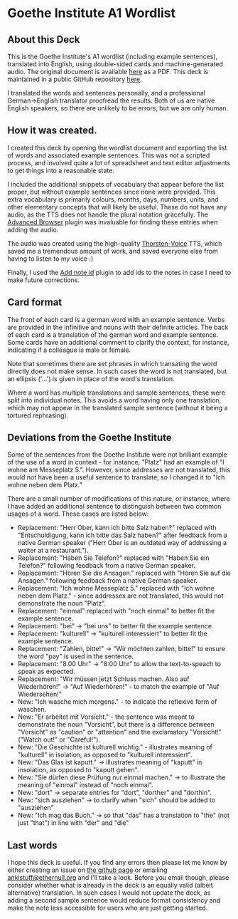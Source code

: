 # Goethe Institute A1 Wordlist

## About this Deck

This is the Goethe Institute's A1 wordlist (including example sentences), translated into English, using double-sided cards and machine-generated audio.
The original document is available [here](https://www.goethe.de/pro/relaunch/prf/de/A1_SD1_Wortliste_02.pdf) as a PDF.
This deck is maintained in a public GitHub repository [here](https://github.com/patsytau/anki_german_a1_vocab).

I translated the words and sentences personally, and a professional German->English translator proofread the results.
Both of us are native English speakers, so there are unlikely to be errors, but we are only human.


## How it was created.

I created this deck by opening the wordlist document and exporting the list of words and associated example sentences.
This was not a scripted process, and involved quite a lot of spreadsheet and text editor adjustments to get things into a reasonable state.

I included the additional snippets of vocabulary that appear before the list proper, but without example sentences since none were provided.
This extra vocabulary is primarily colours, months, days, numbers, units, and other elementary concepts that will likely be useful.
These do not have any audio, as the TTS does not handle the plural notation gracefully.
The [Advanced Browser](https://ankiweb.net/shared/info/874215009) plugin was invaluable for finding these entries when adding the audio.

The audio was created using the high-quality [Thorsten-Voice](https://github.com/thorstenMueller/Thorsten-Voice) TTS, which saved me a tremendous amount of work, and saved everyone else from having to listen to my voice :)

Finally, I used the [Add note id](https://ankiweb.net/shared/info/1672832404) plugin to add ids to the notes in case I need to make future corrections.


## Card format

The front of each card is a german word with an example sentence.
Verbs are provided in the infinitive and nouns with their definite articles.
The back of each card is a translation of the german word and example sentence.
Some cards have an additional comment to clarify the context, for instance, indicating if a colleague is male or female.

Note that sometimes there are set phrases in which transating the word directly does not make sense.
In such cases the word is not translated, but an ellipsis ('...') is given in place of the word's translation.

Where a word has multiple translations and sample sentences, these were split into individual notes.
This avoids a word having only one translation, which may not appear in the translated sample sentence (without it being a tortured rephrasing).




## Deviations from the Goethe Institute

Some of the sentences from the Goethe Institute were not brilliant example of the use of a word in context - for instance, "Platz" had an example of "I wohne am Messeplatz 5.".
However, since addresses are not translated, this would not have been a useful sentence to translate, so I changed it to "Ich wohne neben dem Platz."

There are a small number of modifications of this nature, or instance, where I have added an additional sentence to distinguish between two common usages of a word.
These cases are listed below:

* Replacement: "Herr Ober, kann ich bitte Salz haben?" replaced with "Entschuldigung, kann ich bitte das Salz haben?" after feedback from a native German speaker ("Herr Ober is an outdated way of addressing a waiter at a restaurant.").
* Replacement: "Haben Sie Telefon?" replaced with "Haben Sie ein Telefon?" following feedback from a native German speaker.
* Replacement: "Hören Sie die Ansagen." replaced with "Hören Sie auf die Ansagen." following feedback from a native German speaker.
* Replacement: "Ich wohne Messeplatz 5." replaced with "Ich wohne neben dem Platz." - since addresses are not translated, this would not demonstrate the noun "Platz".
* Replacement: "einmal" replaced with "noch einmal" to better fit the example sentence.
* Replacement: "bei" -> "bei uns" to better fit the example sentence.
* Replacement: "kulturell" -> "kulturell interessiert" to better fit the example sentence.
* Replacement: "Zahlen, bitte!" -> "Wir möchten zahlen, bitte!" to ensure the word "pay" is used in the sentence.
* Replacement: "8.00 Uhr" -> "8:00 Uhr" to allow the text-to-speach to speak as expected.
* Replacement: "Wir müssen jetzt Schluss machen. Also auf Wiederhören!" -> "Auf Wiederhören!" - to match the example of "Auf Wiedersehen!"
* New: "Ich wasche mich morgens." - to indicate the reflexive form of waschen.
* New: "Er arbeitet mit Vorsicht." - the sentence was meant to demonstrate the noun "Vorsicht", but there is a difference between "Vorsicht" as "caution" or "attention" and the exclamatory "Vorsicht!" ("Watch out!" or "Careful!").
* New: "Die Geschichte ist kulturell wichtig." - illustrates meaning of "kulturell" in isolation, as opposed to "kulturell interessiert".
* New: "Das Glas ist kaputt." -> illustrates meaning of "kaputt" in insolation, as opposed to "kaputt gehen".
* New: "Sie dürfen diese Prüfung nur einmal machen." -> to illustrate the meaning of "einmal" instead of "noch einmal".
* New: "dort" -> separate entries for "dort", "dorther" and "dorthin".
* New: "sich ausziehen" -> to clarify when "sich" should be added to "ausziehen"
* New: "Ich mag das Buch." -> so that "das" has a translation to "the" (not just "that") in line with "der" and "die"


## Last words

I hope this deck is useful. If you find any errors then please let me know by either creating an issue on [the github page](https://github.com/patsytau/anki_german_a1_vocab) or emailing ankistuff@ethernull.org and I'll take a look.
Before you email though, please consider whether what is already in the deck is an equally valid (albeit alternative) translation.
In such cases I would not update the deck, as adding a second sample sentence would reduce format consistency and make the note less accessible for users who are just getting started.

